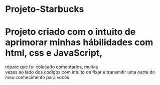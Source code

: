 # Projeto-Starbucks
<h1>Projeto criado com o intuito de aprimorar minhas hábilidades com html, css e JavaScript,</h1>


repare que fui colocado comentarios, muitas<br> vezes ao lado dos codigos com intuito de fixar e transmitir uma oarte do meu conhecimento para vocês
